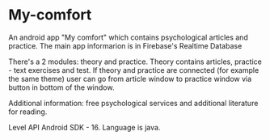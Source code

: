 # My-comfort
An android app "My comfort" which contains psychological articles and practice. The main app informarion is in Firebase's Realtime Database 

There's a 2 modules: theory and practice. Theory contains articles, practice - text exercises and test. If theory and practice are connected (for example the same theme) user can go from article window to practice window via button in bottom of the window.

Additional information: free psychological services and additional literature for reading.

Level API Android SDK - 16. Language is java.
